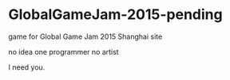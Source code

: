 # GlobalGameJam-2015-pending
game for Global Game Jam 2015 Shanghai site

no idea
one programmer
no artist

I need you.


